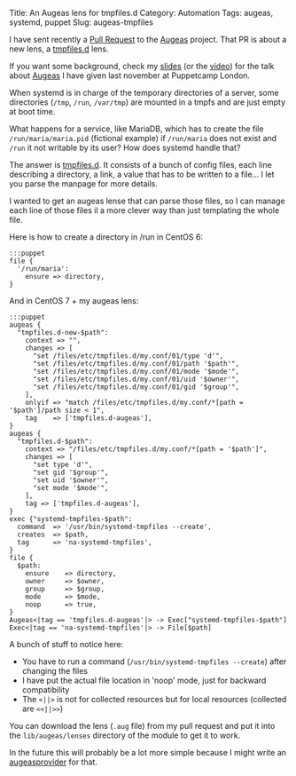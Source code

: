Title: An Augeas lens for tmpfiles.d
Category: Automation
Tags: augeas, systemd, puppet
Slug: augeas-tmpfiles

I have sent recently a [Pull Request][1] to the [Augeas][2] project. That PR
is about a new lens, a [tmpfiles.d][3] lens.

If you want some background, check my [slides][5] (or the [video][6]) for the
talk about [Augeas][2] I have given last november at Puppetcamp London.

When systemd is in charge of the temporary directories of a server, some directories
(`/tmp`, `/run`, `/var/tmp`) are mounted in a tmpfs and are just empty at boot time.

What happens for a service, like MariaDB, which has to create the file `/run/maria/maria.pid`
(fictional example) if `/run/maria` does not exist and `/run` it not writable by its user?
How does systemd handle that?

The answer is [tmpfiles.d][3]. It consists of a bunch of config files, each line
describing a directory, a link, a value that has to be written to a file... I let
you parse the manpage for more details.

I wanted to get an augeas lense that can parse those files, so I can manage each line
of those files il a more clever way than just templating the whole file.

Here is how to create a directory in /run in CentOS 6:

    :::puppet
    file {
      '/run/maria':
        ensure => directory,
    }

And in CentOS 7 + my augeas lens:

    :::puppet
    augeas {
      "tmpfiles.d-new-$path":
        context => "",
        changes => [
          "set /files/etc/tmpfiles.d/my.conf/01/type 'd'",
          "set /files/etc/tmpfiles.d/my.conf/01/path '$path'",
          "set /files/etc/tmpfiles.d/my.conf/01/mode '$mode'",
          "set /files/etc/tmpfiles.d/my.conf/01/uid '$owner'",
          "set /files/etc/tmpfiles.d/my.conf/01/gid '$group'",
        ],
        onlyif => "match /files/etc/tmpfiles.d/my.conf/*[path = '$path']/path size < 1",
        tag    => ['tmpfiles.d-augeas'],
    }
    augeas {
      "tmpfiles.d-$path":
        context => "/files/etc/tmpfiles.d/my.conf/*[path = '$path']",
        changes => [
          "set type 'd'",
          "set gid '$group'",
          "set uid '$owner'",
          "set mode '$mode'",
        ],
        tag => ['tmpfiles.d-augeas'],
    }
    exec {"systemd-tmpfiles-$path":
      command  => '/usr/bin/systemd-tmpfiles --create',
      creates  => $path,
      tag      => 'na-systemd-tmpfiles',
    }
    file {
      $path:
        ensure    => directory,
        owner     => $owner,
        group     => $group,
        mode      => $mode,
        noop      => true,
    }
    Augeas<|tag == 'tmpfiles.d-augeas'|> -> Exec["systemd-tmpfiles-$path"]
    Exec<|tag == 'na-systemd-tmpfiles'|> -> File[$path]

A bunch of stuff to notice here:

 * You have to run a command (`/usr/bin/systemd-tmpfiles --create`) after changing the files
 * I have put the actual file location in 'noop' mode, just for backward compatibility
 * The `<||>` is not for collected resources but for local resources (collected are `<<||>>`)

You can download the lens (`.aug` file) from my pull request and put it into
the `lib/augeas/lenses` directory of the module to get it to work.

In the future this will probably be a lot more simple because I might write an
[augeasprovider][4] for that.

[1]: https://github.com/hercules-team/augeas/pull/269
[2]: http://augeas.net/
[3]: http://www.freedesktop.org/software/systemd/man/tmpfiles.d.html
[4]: http://augeasproviders.com/
[5]: http://www.slideshare.net/roidelapluie/augeas-swiss-knife-resources-for-your-puppet-tree
[6]: https://www.youtube.com/watch?v=Gghl1t1okW4
